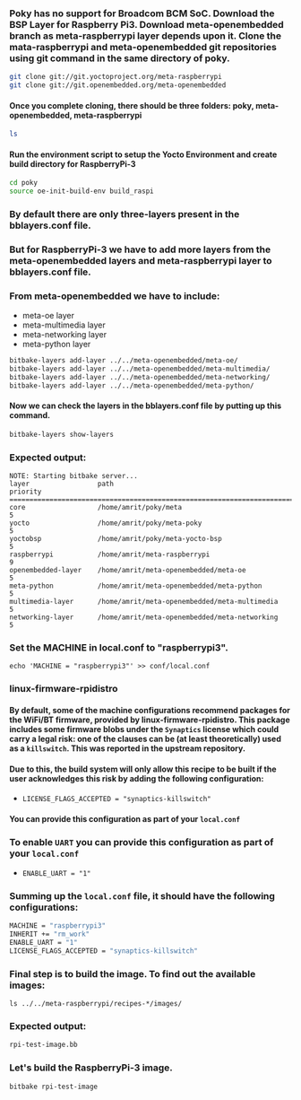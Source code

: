 ### Poky has no support for Broadcom BCM SoC. Download the BSP Layer for Raspberry Pi3. Download meta-openembedded branch as meta-raspberrypi layer depends upon it. Clone the mata-raspberrypi and meta-openembedded git repositories using git command in the same directory of poky.
```bash
git clone git://git.yoctoproject.org/meta-raspberrypi
git clone git://git.openembedded.org/meta-openembedded
```
#### Once you complete cloning, there should be three folders: poky, meta-openembedded, meta-raspberrypi
```bash
ls
```

#### Run the environment script to setup the Yocto Environment and create build directory for RaspberryPi-3
```bash
cd poky
source oe-init-build-env build_raspi
```
### By default there are only three-layers present in the bblayers.conf file. 
### But for RaspberryPi-3 we have to add more layers from the meta-openembedded layers and meta-raspberrypi layer to bblayers.conf file.
### From meta-openembedded we have to include: 
* meta-oe layer
* meta-multimedia layer
* meta-networking layer
* meta-python layer
```bash
bitbake-layers add-layer ../../meta-openembedded/meta-oe/
bitbake-layers add-layer ../../meta-openembedded/meta-multimedia/
bitbake-layers add-layer ../../meta-openembedded/meta-networking/
bitbake-layers add-layer ../../meta-openembedded/meta-python/
```
#### Now we can check the layers in the bblayers.conf file by putting up this command.
```bash
bitbake-layers show-layers
```
### Expected output:
```
NOTE: Starting bitbake server...
layer                 path                                                                    priority
========================================================================================================
core                  /home/amrit/poky/meta                                                   5
yocto                 /home/amrit/poky/meta-poky                                              5
yoctobsp              /home/amrit/poky/meta-yocto-bsp                                         5
raspberrypi           /home/amrit/meta-raspberrypi                                            9
openembedded-layer    /home/amrit/meta-openembedded/meta-oe                                   5
meta-python           /home/amrit/meta-openembedded/meta-python                               5
multimedia-layer      /home/amrit/meta-openembedded/meta-multimedia                           5
networking-layer      /home/amrit/meta-openembedded/meta-networking                           5
```
### Set the MACHINE in local.conf to "raspberrypi3".
```
echo 'MACHINE = "raspberrypi3"' >> conf/local.conf
```
### linux-firmware-rpidistro
#### By default, some of the machine configurations recommend packages for the WiFi/BT firmware, provided by linux-firmware-rpidistro. This package includes some firmware blobs under the ```Synaptics``` license which could carry a legal risk: one of the clauses can be (at least theoretically) used as a ```killswitch```. This was reported in the upstream repository.
#### Due to this, the build system will only allow this recipe to be built if the user acknowledges this risk by adding the following configuration:
* ```LICENSE_FLAGS_ACCEPTED = "synaptics-killswitch"```
#### You can provide this configuration as part of your ```local.conf```
### To enable ```UART``` you can provide this configuration as part of your ```local.conf```
* ```ENABLE_UART = "1"```
### Summing up the ```local.conf``` file, it should have the following configurations:
```bash
MACHINE = "raspberrypi3"
INHERIT += "rm_work"
ENABLE_UART = "1"
LICENSE_FLAGS_ACCEPTED = "synaptics-killswitch"
```
### Final step is to build the image. To find out the available images:
```
ls ../../meta-raspberrypi/recipes-*/images/
```
### Expected output:
```bash
rpi-test-image.bb
```
### Let's build the RaspberryPi-3 image.
```bash
bitbake rpi-test-image
```

